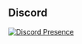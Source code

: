 
## Discord
[![Discord Presence](https://lanyard.cnrad.dev/api/850268232328806420?animated=true)](https://discord.com/users/574645568320700494)
